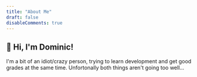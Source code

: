 ```yaml
---
title: "About Me"
draft: false
disableComments: true
---
```


## :wave: Hi, I'm Dominic!

I'm a bit of an idiot/crazy person, trying to learn development and get good grades at the same time. Unfortonally both things aren't going too well...
